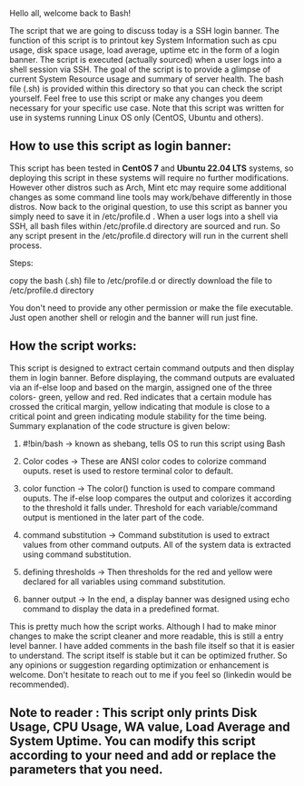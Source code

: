 Hello all, welcome back to Bash!

The script that we are going to discuss today is a SSH login banner. The function of this script is to printout key System Information such as cpu usage, disk space usage, load average, uptime etc in the form of a login banner. The script is executed (actually sourced) when a user logs into a shell session via SSH. The goal of the script is to provide a glimpse of current System Resource usage and summary of server health. The bash file (.sh) is provided within this directory so that you can check the script yourself. Feel free to use this script or make any changes you deem necessary for your specific use case. Note that this script was written for use in systems running Linux OS only (CentOS, Ubuntu and others).


## How to use this script as login banner:

This script has been tested in **CentOS 7** and **Ubuntu 22.04 LTS** systems, so deploying this script in these systems will require no further modifications. However other distros such as Arch, Mint etc may require some additional changes as some command line tools may work/behave differently in those distros. Now back to the original question, to use this script as banner you simply need to save it in /etc/profile.d . When a user logs into a shell via SSH, all bash files within /etc/profile.d directory are sourced and run. So any script present in the /etc/profile.d directory will run in the current shell process. 

Steps:

copy the bash (.sh) file to /etc/profile.d
or
directly download the file to /etc/profile.d directory

You don't need to provide any other permission or make the file executable. Just open another shell or relogin and the banner will run just fine.


## How the script works:

This script is designed to extract certain command outputs and then display them in login banner. Before displaying, the command outputs are evaluated via an if-else loop and based on the margin, assigned one of the three colors- green, yellow and red. Red indicates that a certain module has crossed the critical margin, yellow indicating that module is close to a critical point and green indicating module stability for the time being. Summary explanation of the code structure is given below:


1. #!bin/bash -> known as shebang, tells OS to run this script using Bash

2. Color codes -> These are ANSI color codes to colorize command ouputs. reset is used to restore terminal color to default.

3. color function -> The color() function is used to compare command ouputs. The if-else loop compares the output and colorizes it according to the threshold it falls under. Threshold for each variable/command output is mentioned in the later part of the code.

4. command substitution -> Command substitution is used to extract values from other command outputs. All of the system data is extracted using command substitution.

5. defining thresholds -> Then thresholds for the red and yellow were declared for all variables using command substitution.

6. banner output -> In the end, a display banner was designed using echo command to display the data in a predefined format.


This is pretty much how the script works. Although I had to make minor changes to make the script cleaner and more readable, this is still a entry level banner. I have added comments in the bash file itself so that it is easier to understand. The script itself is stable but it can be optimized fruther. So any opinions or suggestion regarding optimization or enhancement is welcome. Don't hesitate to reach out to me if you feel so (linkedin would be recommended).


## Note to reader : This script only prints Disk Usage, CPU Usage, WA value, Load Average and System Uptime. You can modify this script according to your need and add or replace the parameters that you need.



